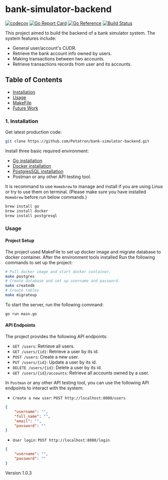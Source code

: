 # bank-simulator-backend
[![codecov](https://codecov.io/github/Petatron/bank-simulator-backend/branch/main/graph/badge.svg?token=SiNvQCTzQo)](https://codecov.io/github/Petatron/bank-simulator-backend)
[![Go Report Card](https://goreportcard.com/badge/github.com/Petatron/bank-simulator-backend)](https://goreportcard.com/report/github.com/Petatron/bank-simulator-backend)
[![Go Reference](https://pkg.go.dev/badge/github.com/Petatron/bank-simulator-backend.svg)](https://pkg.go.dev/github.com/Petatron/bank-simulator-backend)
[![Build Status](https://dev.azure.com/Petatron/bank_simulator_backend/_apis/build/status%2FPetatron.bank-simulator-backend?branchName=main)](https://dev.azure.com/Petatron/bank_simulator_backend/_build/latest?definitionId=6&branchName=main)

This project aimed to build the backend of a bank simulator system. The system features include:

- General user/account's CUDR.
- Retrieve the bank account info owned by users.
- Making transactions between two accounts.
- Retrieve transactions records from user and its accounts.

## Table of Contents

- [Installation](#installation)
- [Usage](#usage)
- [MakeFile](#makefile)
- [Future Work](#future-work)

### 1. Installation

Get latest production code:

```bash
git clone https://github.com/Petatron/bank-simulator-backend.git
```

Install three basic required environment:

- [Go installation](https://go.dev/dl/)
- [Docker installation](https://www.docker.com/)
- [PostgresSQL installation](https://www.postgresql.org/download/)
- Postman or any other API testing tool.

It is recommand to use `Homebrew` to manage and install if you are using Linux or try to use them on terminal. (Please make sure you have installed `Homebrew` before run below commands.)

```bash
brew install go
brew install docker
brew install postgresql
```

### Usage

#### Project Setup

The project used MakeFile to set up docker image and migrate database to docker container. 
After the environment tools installed Run the following commands to set up the project:

```bash
# Pull docker image and start docker container.
make postgres
# Create database and set up username and password.
make createdb
# Create tables
make migrateup
```

To start the server, run the following command:
```bash
go run main.go
```

#### API Endpoints

The project provides the following API endpoints:

- `GET /users`: Retrieve all users.
- `GET /users/{id}`: Retrieve a user by its id.
- `POST /users`: Create a new user.
- `PUT /users/{id}`: Update a user by its id.
- `DELETE /users/{id}`: Delete a user by its id.
- `GET /users/{id}/accounts`: Retrieve all accounts owned by a user.

In `Postman` or any other API testing tool, you can use the following API endpoints to interact with the system:
- `Create a new user`: `POST http://localhost:8080/users`
```json
{
    "username": "",
    "full_name": "",
    "email": "",
    "password": ""
}
```
- `User login`: `POST http://localhost:8080/login`
```json
{
    "username": "",
    "password": ""
}
```

Version 1.0.3
